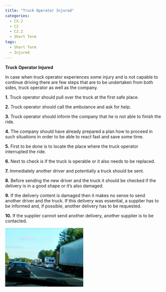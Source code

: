 ```yaml
---
title: "Truck Operator Injured"
categories:
  - CX.2
  - C2
  - C2.2
  - Short Term
tags:
  - Short Term
  - Injured
---
```


**Truck Operator Injured**

In case when truck operator experiences some injury and is not capable to continue driving there are few steps that are to be undertaken from both sides, truck operator as well as the company.

**1.** Truck operator should pull over the truck at the first safe place.

**2.** Truck operator should call the ambulance and ask for help.

**3.** Truck operator should inform the company that he is not able to finish the ride.

**4.** The company should have already prepared a plan how to proceed in such situations in order to be able to react fast and save some time.

**5.** First to be done is to locate the place where the truck operator interrupted the ride.

**6.** Next to check is if the truck is operable or it also needs to be replaced.

**7.** Immediately another driver and potentially a truck should be sent.

**8.** Before sending the new driver and the truck it should be checked if the delivery is in a good shape or it’s also damaged.

**9.** If the delivery content is damaged then it makes no sense to send another driver and the truck. If this delivery was essential, a supplier has to be informed and, if possible, another delivery has to be requested.

**10.** If the supplier cannot send another delivery, another supplier is to be contacted.

<img src="https://raw.githubusercontent.com/ADOxx-org/DISRUPT-Knowledge-Base/master/assets/images/file000581603977.jpg" width="50%" height="50%">



